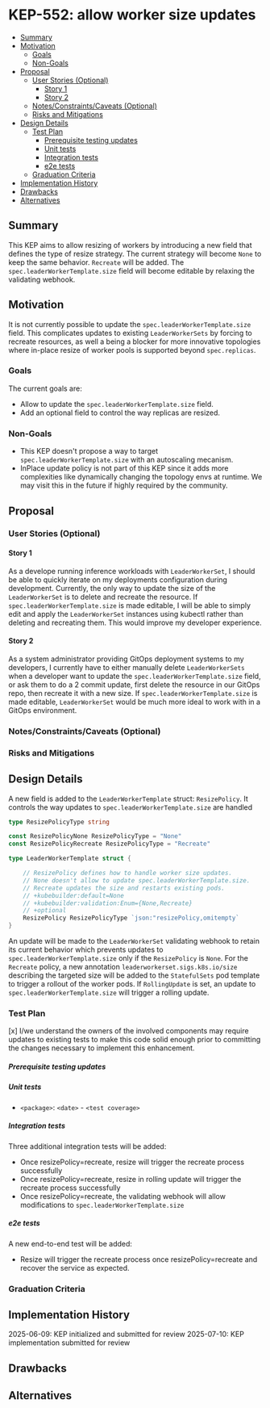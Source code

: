 # KEP-552: allow worker size updates

<!--
This is the title of your KEP. Keep it short, simple, and descriptive. A good
title can help communicate what the KEP is and should be considered as part of
any review.
-->

<!--
A table of contents is helpful for quickly jumping to sections of a KEP and for
highlighting any additional information provided beyond the standard KEP
template.

Ensure the TOC is wrapped with
  <code>&lt;!-- toc --&rt;&lt;!-- /toc --&rt;</code>
tags, and then generate with `hack/update-toc.sh`.
-->

<!-- toc -->
- [Summary](#summary)
- [Motivation](#motivation)
  - [Goals](#goals)
  - [Non-Goals](#non-goals)
- [Proposal](#proposal)
  - [User Stories (Optional)](#user-stories-optional)
    - [Story 1](#story-1)
    - [Story 2](#story-2)
  - [Notes/Constraints/Caveats (Optional)](#notesconstraintscaveats-optional)
  - [Risks and Mitigations](#risks-and-mitigations)
- [Design Details](#design-details)
  - [Test Plan](#test-plan)
      - [Prerequisite testing updates](#prerequisite-testing-updates)
      - [Unit tests](#unit-tests)
      - [Integration tests](#integration-tests)
      - [e2e tests](#e2e-tests)
  - [Graduation Criteria](#graduation-criteria)
- [Implementation History](#implementation-history)
- [Drawbacks](#drawbacks)
- [Alternatives](#alternatives)
<!-- /toc -->

## Summary

<!--
This section is incredibly important for producing high-quality, user-focused
documentation such as release notes or a development roadmap. It should be
possible to collect this information before implementation begins, in order to
avoid requiring implementors to split their attention between writing release
notes and implementing the feature itself. KEP editors and SIG Docs
should help to ensure that the tone and content of the `Summary` section is
useful for a wide audience.

A good summary is probably at least a paragraph in length.

Both in this section and below, follow the guidelines of the [documentation
style guide]. In particular, wrap lines to a reasonable length, to make it
easier for reviewers to cite specific portions, and to minimize diff churn on
updates.

[documentation style guide]: https://github.com/kubernetes/community/blob/master/contributors/guide/style-guide.md
-->

This KEP aims to allow resizing of workers by introducing a new field that defines the type of resize strategy. The current strategy will become `None` to keep the same behavior. `Recreate` will be added. The `spec.leaderWorkerTemplate.size` field will become editable by relaxing the validating webhook.

## Motivation

<!--
This section is for explicitly listing the motivation, goals, and non-goals of
this KEP.  Describe why the change is important and the benefits to users. The
motivation section can optionally provide links to [experience reports] to
demonstrate the interest in a KEP within the wider Kubernetes community.

[experience reports]: https://github.com/golang/go/wiki/ExperienceReports
-->

It is not currently possible to update the `spec.leaderWorkerTemplate.size` field. This complicates updates to existing `LeaderWorkerSets` by forcing to recreate resources, as well a being a blocker for more innovative topologies where in-place resize of worker pools is supported beyond `spec.replicas`.

### Goals

<!--
List the specific goals of the KEP. What is it trying to achieve? How will we
know that this has succeeded?
-->

The current goals are:
- Allow to update the `spec.leaderWorkerTemplate.size` field.
- Add an optional field to control the way replicas are resized.


### Non-Goals

<!--
What is out of scope for this KEP? Listing non-goals helps to focus discussion
and make progress.
-->

- This KEP doesn't propose a way to target `spec.leaderWorkerTemplate.size` with an autoscaling mecanism.
- InPlace update policy is not part of this KEP since it adds more complexities like dynamically changing the topology envs at runtime. We may visit this in the future if highly required by the community.

## Proposal

<!--
This is where we get down to the specifics of what the proposal actually is.
This should have enough detail that reviewers can understand exactly what
you're proposing, but should not include things like API designs or
implementation. What is the desired outcome and how do we measure success?.
The "Design Details" section below is for the real
nitty-gritty.
-->

### User Stories (Optional)

<!--
Detail the things that people will be able to do if this KEP is implemented.
Include as much detail as possible so that people can understand the "how" of
the system. The goal here is to make this feel real for users without getting
bogged down.
-->

#### Story 1

As a develope running inference workloads with `LeaderWorkerSet`, I should be able to quickly iterate on my deployments configuration during development. Currently, the only way to update the size of the `LeaderWorkerSet` is to delete and recreate the resource. If `spec.leaderWorkerTemplate.size` is made editable, I will be able to simply edit and apply the `LeaderWorkerSet` instances using kubectl rather than deleting and recreating them. This would improve my developer experience.

#### Story 2

As a system administrator providing GitOps deployment systems to my developers, I currently have to either manually delete `LeaderWorkerSets` when a developer want to update the `spec.leaderWorkerTemplate.size` field, or ask them to do a 2 commit update, first delete the resource in our GitOps repo, then recreate it with a new size.
If `spec.leaderWorkerTemplate.size` is made editable, `LeaderWorkerSet` would be much more ideal to work with in a GitOps environment.

### Notes/Constraints/Caveats (Optional)

<!--
What are the caveats to the proposal?
What are some important details that didn't come across above?
Go in to as much detail as necessary here.
This might be a good place to talk about core concepts and how they relate.
-->

### Risks and Mitigations

<!--
What are the risks of this proposal, and how do we mitigate? Think broadly.
For example, consider both security and how this will impact the larger
Kubernetes ecosystem.

How will security be reviewed, and by whom?

How will UX be reviewed, and by whom?

Consider including folks who also work outside the SIG or subproject.
-->

## Design Details

<!--
This section should contain enough information that the specifics of your
change are understandable. This may include API specs (though not always
required) or even code snippets. If there's any ambiguity about HOW your
proposal will be implemented, this is the place to discuss them.
-->

A new field is added to the `LeaderWorkerTemplate` struct: `ResizePolicy`. It controls the way updates to `spec.leaderWorkerTemplate.size` are handled

```go
type ResizePolicyType string

const ResizePolicyNone ResizePolicyType = "None"
const ResizePolicyRecreate ResizePolicyType = "Recreate"

```

```go
type LeaderWorkerTemplate struct {

    // ResizePolicy defines how to handle worker size updates.
    // None doesn't allow to update spec.leaderWorkerTemplate.size.
    // Recreate updates the size and restarts existing pods.
	// +kubebuilder:default=None
	// +kubebuilder:validation:Enum={None,Recreate}
	// +optional
    ResizePolicy ResizePolicyType `json:"resizePolicy,omitempty`
}
```

An update will be made to the `LeaderWorkerSet` validating webhook to retain its current behavior which prevents updates to `spec.leaderWorkerTemplate.size` only if the `ResizePolicy` is `None`.
For the `Recreate` policy, a new annotation `leaderworkerset.sigs.k8s.io/size` describing the targeted size will be added to the `StatefulSets` pod template to trigger a rollout of the worker pods. If `RollingUpdate` is set, an update to `spec.leaderWorkerTemplate.size` will trigger a rolling update. 

### Test Plan

<!--
**Note:** *Not required until targeted at a release.*
The goal is to ensure that we don't accept enhancements with inadequate testing.

All code is expected to have adequate tests (eventually with coverage
expectations). Please adhere to the [Kubernetes testing guidelines][testing-guidelines]
when drafting this test plan.

[testing-guidelines]: https://git.k8s.io/community/contributors/devel/sig-testing/testing.md
-->

[x] I/we understand the owners of the involved components may require updates to
existing tests to make this code solid enough prior to committing the changes necessary
to implement this enhancement.

##### Prerequisite testing updates

<!--
Based on reviewers feedback describe what additional tests need to be added prior
implementing this enhancement to ensure the enhancements have also solid foundations.
-->

##### Unit tests

<!--
In principle every added code should have complete unit test coverage, so providing
the exact set of tests will not bring additional value.
However, if complete unit test coverage is not possible, explain the reason of it
together with explanation why this is acceptable.
-->

<!--
Additionally, for Alpha try to enumerate the core package you will be touching
to implement this enhancement and provide the current unit coverage for those
in the form of:
- <package>: <date> - <current test coverage>
The data can be easily read from:
https://testgrid.k8s.io/sig-testing-canaries#ci-kubernetes-coverage-unit

This can inform certain test coverage improvements that we want to do before
extending the production code to implement this enhancement.
-->

- `<package>`: `<date>` - `<test coverage>`

##### Integration tests

<!--
Integration tests are contained in k8s.io/kubernetes/test/integration.
Integration tests allow control of the configuration parameters used to start the binaries under test.
This is different from e2e tests which do not allow configuration of parameters.
Doing this allows testing non-default options and multiple different and potentially conflicting command line options.
-->

<!--
This question should be filled when targeting a release.
For Alpha, describe what tests will be added to ensure proper quality of the enhancement.

For Beta and GA, add links to added tests together with links to k8s-triage for those tests:
https://storage.googleapis.com/k8s-triage/index.html
-->

Three additional integration tests will be added:

- Once resizePolicy=recreate, resize will trigger the recreate process successfully
- Once resizePolicy=recreate, resize in rolling update will trigger the recreate process successfully
- Once resizePolicy=recreate, the validating webhook will allow modifications to `spec.leaderWorkerTemplate.size`


##### e2e tests

<!--
This question should be filled when targeting a release.
For Alpha, describe what tests will be added to ensure proper quality of the enhancement.

For Beta and GA, add links to added tests together with links to k8s-triage for those tests:
https://storage.googleapis.com/k8s-triage/index.html

We expect no non-infra related flakes in the last month as a GA graduation criteria.
-->

A new end-to-end test will be added:

- Resize will trigger the recreate process once resizePolicy=recreate and recover the service as expected.

### Graduation Criteria

<!--

Clearly define what it means for the feature to be implemented and
considered stable.

If the feature you are introducing has high complexity, consider adding graduation
milestones with these graduation criteria:
- [Maturity levels (`alpha`, `beta`, `stable`)][maturity-levels]
- [Feature gate][feature gate] lifecycle
- [Deprecation policy][deprecation-policy]

[feature gate]: https://git.k8s.io/community/contributors/devel/sig-architecture/feature-gates.md
[maturity-levels]: https://git.k8s.io/community/contributors/devel/sig-architecture/api_changes.md#alpha-beta-and-stable-versions
[deprecation-policy]: https://kubernetes.io/docs/reference/using-api/deprecation-policy/
-->

## Implementation History

<!--
Major milestones in the lifecycle of a KEP should be tracked in this section.
Major milestones might include:
- the `Summary` and `Motivation` sections being merged, signaling SIG acceptance
- the `Proposal` section being merged, signaling agreement on a proposed design
- the date implementation started
- the first Kubernetes release where an initial version of the KEP was available
- the version of Kubernetes where the KEP graduated to general availability
- when the KEP was retired or superseded
-->

2025-06-09: KEP initialized and submitted for review
2025-07-10: KEP implementation submitted for review

## Drawbacks

<!--
Why should this KEP _not_ be implemented?
-->

## Alternatives

<!--
What other approaches did you consider, and why did you rule them out? These do
not need to be as detailed as the proposal, but should include enough
information to express the idea and why it was not acceptable.
-->
